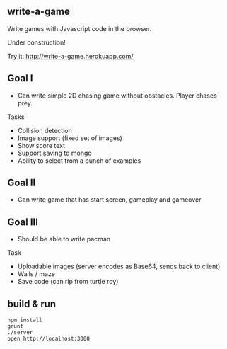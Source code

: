 ## write-a-game

Write games with Javascript code in the browser.

Under construction!

Try it: http://write-a-game.herokuapp.com/

## Goal I

- Can write simple 2D chasing game without obstacles. Player chases prey.

Tasks

- Collision detection
- Image support (fixed set of images)
- Show score text
- Support saving to mongo
- Ability to select from a bunch of examples

## Goal II

- Can write game that has start screen, gameplay and gameover

## Goal III

- Should be able to write pacman

Task

- Uploadable images (server encodes as Base64, sends back to client)
- Walls / maze
- Save code (can rip from turtle roy)

## build & run

    npm install
    grunt
    ./server
    open http://localhost:3000
